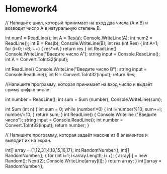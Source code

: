 # Homework4
// Напишите цикл, который принимает на вход два числа (A и B) и возводит число A в натуральную степень B.

int num1 = ReadLine();
int A = Res(a);
Console.WriteLine(A);
int num2 = ReadLine();
int B = Res(b);
Console.WriteLine(B);
int res (int Res)
{
    int A=1;
    for (i=0; i<B;i++)
    {
        res*=A
    }
return res
}
int ReadLine()
Console.WriteLine("Введите число A"); 
string input = Console.ReadLine();
int A = Convert.ToInt32(input);

int ReadLine()
Console.WriteLine("Введите число B"); 
string input = Console.ReadLine();
int B = Convert.ToInt32(input);
return Res;

//Напишите программу, которая принимает на вход число и выдаёт сумму цифр в числе.

int number = ReadLine();
int sum = Sum (number);
Console.WriteLine(sum);

int Sum (int n)
{
    int sum = 0;
    while (number!=0)
    {
        int i=number%10;
        sum+=i;
        number/=10;
    }
    return sum;
}
int ReadLine()
{
Console.Writeline ("Введите число");
string input = Console.ReadLine();
int number = Convert.ToInt32(input);
return number;
}

// Напишите программу, которая задаёт массив из 8 элементов и выводит их на экран.

int[] array = {1,12,31,4,18,15,16,17};
int RandomNumber();
int[] RandomNumber();
{
    for (int i=1; i<array.Length; i++);
    {
    array[i] = new Random(); Next(2);
    Console.WriteLine(array[i]);
    }
    return array;
   }
  int[]array = RandomNumber();
